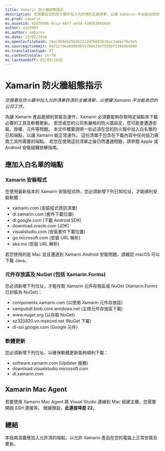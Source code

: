 ```yaml
---
title: Xamarin 防火牆組態指示
description: 您需要在您的防火牆中加入允許清的主機清單，以讓 Xamarin 平台能在您的公司中使用。
ms.prod: xamarin
ms.assetid: 658f699b-8cca-48f7-ae54-fa956384b6d6
author: asb3993
ms.author: amburns
ms.date: 12/02/2016
ms.openlocfilehash: 34ac0b0eb2563b2122d7b093b19ac3a6ac78cbe5
ms.sourcegitcommit: 0a72c7dea020b965378b6314f558bf5360dbd066
ms.translationtype: HT
ms.contentlocale: zh-TW
ms.lasthandoff: 05/09/2018
---
```

# <a name="xamarin-firewall-configuration-instructions"></a>Xamarin 防火牆組態指示

_您需要在防火牆中加入允許清單許清的主機清單，以便讓 Xamarin 平台能為您的公司工作。_

為讓 Xamarin 產品能順利安裝及運作，Xamarin 必須要能夠存取特定端點來下載必要的工具及軟體更新。 若您或您的公司有嚴格的防火牆設定，您可能會遭遇安裝、授權、元件等問題。 本文件概要說明一些必須在您的防火牆中加入白名單的已知端點，以讓 Xamarin 能正常運作。 這份清單不包含在下載內容中任何協力廠商工具所需要的端點。 若您在使用這份清單之後仍然遭遇問題，請參閱 Apple 或 Android 安裝疑難排解指南。

## <a name="endpoints-to-whitelist"></a>應加入白名單的端點

### <a name="xamarin-installer"></a>Xamarin 安裝程式

在使用最新版本的 Xamarin 安裝程式時，您必須新增下列已知位址，才能順利安裝軟體：

-  xamarin.com (安裝程式資訊清單)
-  dl.xamarin.com (套件下載位置)
-  dl.google.com (下載 Android SDK)
-  download.oracle.com (JDK)
-  visualstudio.com (安裝套件下載位置)
-  go.microsoft.com (安裝 URL 解析)
-  aka.ms (安裝 URL 解析)

若您使用的是 Mac 並且遭遇到 Xamarin.Android 安裝問題，請確認 macOS 可以下載 Java。


### <a name="components-store-and-nuget-including-xamarinforms"></a>元件存放區及 NuGet (包括 Xamarin.Forms)

您必須新增下列位址，才能存取 Xamarin 元件存放區或 NuGet (Xamarin.Forms 已封裝為 NuGet)：

-  components.xamarin.com (以使用 Xamarin 元件存放區)
-  xampubdl.blob.core.windows.net (主控元件存放區下載)
-  www\.nuget.org (以存取 NuGet)
-  az320820.vo.msecnd.net (NuGet 下載)
-  dl-ssl.google.com (Google 元件)


### <a name="software-updates"></a>軟體更新

您必須新增下列位址，以確保軟體更新能夠順利下載：

-  software.xamarin.com (Updater 服務)
-  download.visualstudio.microsoft.com
-  dl.xamarin.com

## <a name="xamarin-mac-agent"></a>Xamarin Mac Agent

若要使用 Xamarin Mac Agent 將 Visual Studio 連線到 Mac 組建主機，您需要開啟 SSH 連接埠。 根據預設，**此連接埠是 22**。

## <a name="summary"></a>總結

本指南涵蓋應加入允許清的端點，以允許 Xamarin 產品在您的電腦上正常安裝及更新。
